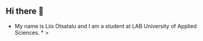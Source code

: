 ## Hi there 👋
* My name is Liis Otsatalu and I am a student  at LAB University of Applied Sciences. * >
